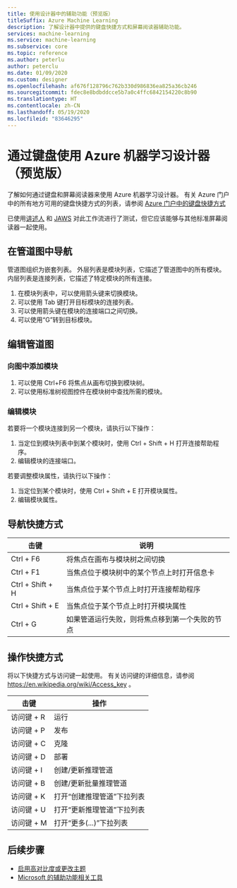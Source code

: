 ```yaml
---
title: 使用设计器中的辅助功能（预览版）
titleSuffix: Azure Machine Learning
description: 了解设计器中提供的键盘快捷方式和屏幕阅读器辅助功能。
services: machine-learning
ms.service: machine-learning
ms.subservice: core
ms.topic: reference
ms.author: peterlu
author: peterclu
ms.date: 01/09/2020
ms.custom: designer
ms.openlocfilehash: af676f128796c762b330d986836ea825a36cb246
ms.sourcegitcommit: fdec8e8bdbddcce5b7a0c4ffc6842154220c8b90
ms.translationtype: HT
ms.contentlocale: zh-CN
ms.lasthandoff: 05/19/2020
ms.locfileid: "83646295"
---
```

# <a name="use-a-keyboard-to-use-azure-machine-learning-designer-preview"></a>通过键盘使用 Azure 机器学习设计器（预览版）

了解如何通过键盘和屏幕阅读器来使用 Azure 机器学习设计器。 有关 Azure 门户中的所有地方可用的键盘快捷方式的列表，请参阅 [Azure 门户中的键盘快捷方式](../azure-portal/azure-portal-keyboard-shortcuts.md)

已使用[讲述人](https://support.microsoft.com/help/22798/windows-10-complete-guide-to-narrator) 和 [JAWS](https://www.freedomscientific.com/products/software/jaws/) 对此工作流进行了测试，但它应该能够与其他标准屏幕阅读器一起使用。

## <a name="navigate-the-pipeline-graph"></a>在管道图中导航

管道图组织为嵌套列表。 外层列表是模块列表，它描述了管道图中的所有模块。 内层列表是连接列表，它描述了特定模块的所有连接。  

1. 在模块列表中，可以使用箭头键来切换模块。
1. 可以使用 Tab 键打开目标模块的连接列表。
1. 可以使用箭头键在模块的连接端口之间切换。
1. 可以使用“G”转到目标模块。

## <a name="edit-the-pipeline-graph"></a>编辑管道图

### <a name="add-a-module-to-the-graph"></a>向图中添加模块

1. 可以使用 Ctrl+F6 将焦点从画布切换到模块树。
1. 可以使用标准树视图控件在模块树中查找所需的模块。

### <a name="edit-a-module"></a>编辑模块

若要将一个模块连接到另一个模块，请执行以下操作：

1. 当定位到模块列表中到某个模块时，使用 Ctrl + Shift + H 打开连接帮助程序。
1. 编辑模块的连接端口。

若要调整模块属性，请执行以下操作：

1. 当定位到某个模块时，使用 Ctrl + Shift + E 打开模块属性。
1. 编辑模块属性。

## <a name="navigation-shortcuts"></a>导航快捷方式

| 击键 | 说明 |
|-|-|
| Ctrl + F6 | 将焦点在画布与模块树之间切换 |
| Ctrl + F1   | 当焦点位于模块树中的某个节点上时打开信息卡 |
| Ctrl + Shift + H | 当焦点位于某个节点上时打开连接帮助程序 |
| Ctrl + Shift + E | 当焦点位于某个节点上时打开模块属性 |
| Ctrl + G | 如果管道运行失败，则将焦点移到第一个失败的节点 |

## <a name="action-shortcuts"></a>操作快捷方式

将以下快捷方式与访问键一起使用。 有关访问键的详细信息，请参阅 https://en.wikipedia.org/wiki/Access_key 。

| 击键 | 操作 |
|-|-|
| 访问键 + R | 运行 |
| 访问键 + P | 发布 |
| 访问键 + C | 克隆 |
| 访问键 + D | 部署 |
| 访问键 + I | 创建/更新推理管道 |
| 访问键 + B | 创建/更新批量推理管道 |
| 访问键 + K | 打开“创建推理管道”下拉列表 |
| 访问键 + U | 打开“更新推理管道”下拉列表 |
| 访问键 + M | 打开“更多(...)”下拉列表 |

## <a name="next-steps"></a>后续步骤

- [启用高对比度或更改主题](../azure-portal/azure-portal-change-theme-high-contrast.md)
- [Microsoft 的辅助功能相关工具](https://www.microsoft.com/accessibility)
